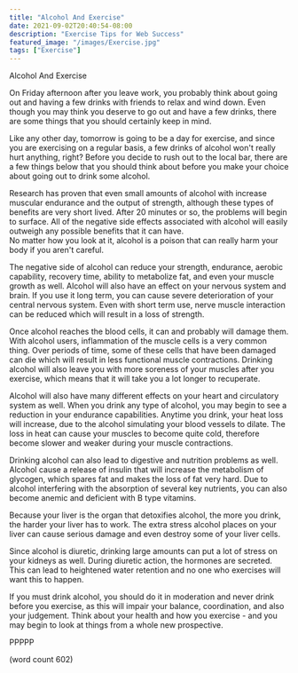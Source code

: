 ```yaml
---
title: "Alcohol And Exercise"
date: 2021-09-02T20:40:54-08:00
description: "Exercise Tips for Web Success"
featured_image: "/images/Exercise.jpg"
tags: ["Exercise"]
---
```


Alcohol And Exercise

On Friday afternoon after you leave work, you probably
think about going out and having a few drinks with 
friends to relax and wind down.  Even though you 
may think you deserve to go out and have a few drinks,
there are some things that you should certainly keep
in mind.

Like any other day, tomorrow is going to be a day
for exercise, and since you are exercising on a 
regular basis, a few drinks of alcohol won't really
hurt anything, right?  Before you decide to rush out
to the local bar, there are a few things below that
you should think about before you make your choice
about going out to drink some alcohol.

Research has proven that even small amounts of 
alcohol with increase muscular endurance and the output
of strength, although these types of benefits are
very short lived.  After 20 minutes or so, the 
problems will begin to surface.  All of the negative
side effects associated with alcohol will easily
outweigh any possible benefits that it can have.  
No matter how you look at it, alcohol is a poison
that can really harm your body if you aren't careful.

The negative side of alcohol can reduce your 
strength, endurance, aerobic capability, recovery
time, ability to metabolize fat, and even your
muscle growth as well.  Alcohol will also have an
effect on your nervous system and brain.  If you
use it long term, you can cause severe deterioration
of your central nervous system.   Even with short
term use, nerve muscle interaction can be reduced 
which will result in a loss of strength.

Once alcohol reaches the blood cells, it can and
probably will damage them.  With alcohol users, 
inflammation of the muscle cells is a very common
thing.  Over periods of time, some of these cells
that have been damaged can die which will result
in less functional muscle contractions.  Drinking
alcohol will also leave you with more soreness of
your muscles after you exercise, which means that
it will take you a lot longer to recuperate.

Alcohol will also have many different effects on
your heart and circulatory system as well.  When
you drink any type of alcohol, you may begin to
see a reduction in your endurance capabilities.
Anytime you drink, your heat loss will increase,
due to the alcohol simulating your blood vessels
to dilate.  The loss in heat can cause your
muscles to become quite cold, therefore become
slower and weaker during your muscle contractions.

Drinking alcohol can also lead to digestive and
nutrition problems as well.  Alcohol cause a 
release of insulin that will increase the metabolism
of glycogen, which spares fat and makes the loss
of fat very hard.  Due to alcohol interfering 
with the absorption of several key nutrients, you
can also become anemic and deficient with B type
vitamins.  

Because your liver is the organ that detoxifies 
alcohol, the more you drink, the harder your liver
has to work.  The extra stress alcohol places on
your liver can cause serious damage and even
destroy some of your liver cells.

Since alcohol is diuretic, drinking large amounts
can put a lot of stress on your kidneys as well.
During diuretic action, the hormones are secreted.
This can lead to heightened water retention and no
one who exercises will want this to happen.

If you must drink alcohol, you should do it in
moderation and never drink before you exercise, as
this will impair your balance, coordination, and
also your judgement.  Think about your health and
how you exercise - and you may begin to look at
things from a whole new prospective.

PPPPP

(word count 602)
